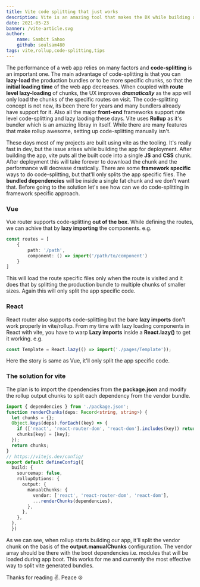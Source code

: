 ```yaml
---
title: Vite code splitting that just works
description: Vite is an amazing tool that makes the DX while building apps a lot better. While vite brings pre-configured and optimized build setup with rollup, code-splitting isn't setup effectively. In this article we are going to discuss how to code-split vite powered apps effectively.
date: 2021-05-23
banner: /vite-article.svg
author: 
    name: Sambit Sahoo
    github: soulsam480  
tags: vite,rollup,code-splitting,tips
---
```

The performance of a web app relies on many factors and **code-splitting** is an important one. The main advantage of code-splitting is that you can **lazy-load** the production bundles or to be more specific chunks, so that the **initial loading time** of the web app decreases. When coupled with **route level lazy-loading** of chunks, the UX improves **_dramatically_** as the app will only load the chunks of the specific routes on visit. The code-splitting concept is not new, its been there for years and many bundlers already have support for it. Also all the major **front-end** frameworks support rute level code-splitting and lazy laoding these days. Vite uses **Rollup** as it's bundler which is an amazing libray in itself. While there are many features that make rollup awesome, setting up code-splitting manually isn't.

These days most of my projects are built using vite as the tooling. It's really fast in dev, but the issue arises while building the app for deployment. After building the app, vite puts all the built code into a single **JS** and **CSS** chunk. After deployment this will take forever to download the chunk and the performance will decrease drastically. There are some **framework specific** ways to do code-splitting, but that'll only splits the app specific files. The **bundled dependencies** will be inside a single fat chunk and we don't want that. Before going to the solution let's see how can we do code-splitting in framework specific approach.

### Vue

Vue router supports code-splitting **out of the box**. While defining the routes, we can achive that by **lazy importing** the components. e.g.

```ts
const routes = [
    {
        path: '/path',
        component: () => import('/path/to/component')
    }
]
```
This will load the route specific files only when the route is visited and it does that by splitting the production bundle to multiple chunks of smaller sizes. Again this will only split the app specific code.

### React

React router also supports code-splitting but the bare **lazy imports** don't work properly in vite/rollup. From my time with lazy loading components in React with vite, you have to warp **Lazy imports** inside a **React.lazy()** to get it working. e.g.

 ```js
 const Template = React.lazy(() => import('./pages/Template'));
 ```
Here the story is same as Vue, it'll only split the app specific code. 

### The solution for vite
The plan is to import the dpendencies from the **package.json** and modify the rollup output chunks to split each dependency from the vendor bundle.    
```ts
import { dependencies } from './package.json';
function renderChunks(deps: Record<string, string>) {
  let chunks = {};
  Object.keys(deps).forEach((key) => {
    if (['react', 'react-router-dom', 'react-dom'].includes(key)) return;
    chunks[key] = [key];
  });
  return chunks;
}
// https://vitejs.dev/config/
export default defineConfig({
  build: {
    sourcemap: false,
    rollupOptions: {
      output: {
        manualChunks: {
          vendor: ['react', 'react-router-dom', 'react-dom'],
          ...renderChunks(dependencies),
        },
      },
    },
  },
  })
  ```
As we can see, when rollup starts building our app, it'll split the vendor chunk on the basis of the **output.manualChunks** configuration. The vendor array should be there with the boot dependencies i.e. modules that will be loaded during app boot. This works for me and currently the most effective way to split vite generated bundles.

Thanks for reading ✌️. Peace ☮️